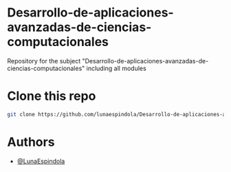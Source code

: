 # Desarrollo-de-aplicaciones-avanzadas-de-ciencias-computacionales


Repository for the subject "Desarrollo-de-aplicaciones-avanzadas-de-ciencias-computacionales" including all modules 


# Clone this repo

```bash
git clone https://github.com/lunaespindola/Desarrollo-de-aplicaciones-avanzadas-de-ciencias-computacionales.git
```
# Authors

- [@LunaEspindola](https://github.com/lunaespindola)